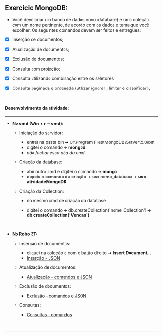 ## Exercício MongoDB:

* Você deve criar um banco de dados novo (database) e uma coleção com um nome pertinente, de acordo com os dados e tema que você escolher. Os seguintes comandos devem ser feitos e entregues:

- [x] Inserção de documentos;

- [x] Atualização de documentos;

- [x] Exclusão de documentos;

- [x] Consulta com projeção;

- [x] Consulta utilizando combinação entre os seletores;

- [x] Consulta paginada e ordenada (utilizar ignorar , limitar e classificar );

      ​

#### Desenvolvimento da atividade:

------

- **No cmd (Win + r  ➜  cmd):**

  - Iniciação do servidor:

    - entrei na pasta bin  ➜  C:\Program Files\MongoDB\Server\5.0\bin
    - digitei o comando  ➜  **mongod**
    - *não fechar essa aba do cmd*

  - Criação da database:

    - abri outro cmd e digitei o comando  ➜  **mongo**
    - depois o comando de criação  ➜  use nome_database  ➜  **use atividadeMongoDB**

  - Criação da Collection:

    - no mesmo cmd de criação da database 

    - digitei o comando  ➜  db.createCollection('nome_Collection')  ➜  **db.createCollection('Vendas')**

      ​

- **No Robo 3T:**

  - Inserção de documentos:

    - cliquei na coleção e com o batão direito  ➜  **Insert Document...**
    - [Inserção - JSON](https://github.com/Feruaro/Pan-Academy/blob/main/Aulas%20-%20DataBase/01-11/Inser%C3%A7%C3%A3o%20de%20documentos%20-%20atividade%20MongoDB.md)

  - Atualização de documentos:

    - [Atualização - comandos e JSON](https://github.com/Feruaro/Pan-Academy/blob/main/Aulas%20-%20DataBase/01-11/Atualiza%C3%A7%C3%A3o%20de%20documentos%20-%20atividade%20MongoDB.md)

  - Exclusão de documentos:

    - [Exclusão - comandos e JSON](https://github.com/Feruaro/Pan-Academy/blob/main/Aulas%20-%20DataBase/01-11/Exclus%C3%A3o%20de%20documentos%20-%20atividade%20MongoDB.md)

  - Consultas:

    - [Consultas - comandos](https://github.com/Feruaro/Pan-Academy/blob/main/Aulas%20-%20DataBase/01-11/Consultas%20-%20atividade%20MongoDB.md)

      ​

------

